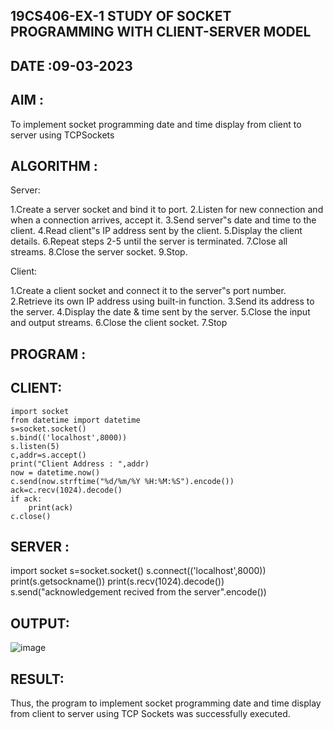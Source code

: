 ## 19CS406-EX-1 STUDY OF SOCKET PROGRAMMING WITH CLIENT-SERVER MODEL

## DATE :09-03-2023

## AIM :
To implement socket programming date and time display from client to server using
TCPSockets

## ALGORITHM :

Server:

1.Create a server socket and bind it to port.
2.Listen for new connection and when a connection arrives, accept it.
3.Send server‟s date and time to the client.
4.Read client‟s IP address sent by the client.
5.Display the client details.
6.Repeat steps 2-5 until the server is terminated.
7.Close all streams.
8.Close the server socket.
9.Stop.

Client:

1.Create a client socket and connect it to the server‟s port number.
2.Retrieve its own IP address using built-in function.
3.Send its address to the server.
4.Display the date & time sent by the server.
5.Close the input and output streams.
6.Close the client socket.
7.Stop

## PROGRAM :

## CLIENT:
```
import socket
from datetime import datetime
s=socket.socket()
s.bind(('localhost',8000))
s.listen(5)
c,addr=s.accept()
print("Client Address : ",addr)
now = datetime.now()
c.send(now.strftime("%d/%m/%Y %H:%M:%S").encode())
ack=c.recv(1024).decode()
if ack:
    print(ack)
c.close()
```

## SERVER :

import socket
s=socket.socket()
s.connect(('localhost',8000))
print(s.getsockname())
print(s.recv(1024).decode())
s.send("acknowledgement recived from the server".encode())

## OUTPUT:

![image](https://github.com/naren2704/19CS406-EX-1/assets/118706984/ba96435f-8241-4c6d-b02d-8983b9df2c22)

## RESULT: 

Thus, the program to implement socket programming date and time display from
client to server using TCP Sockets was successfully executed.

